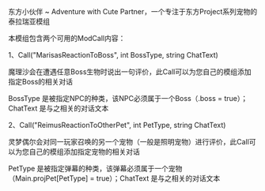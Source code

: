 东方小伙伴 ~ Adventure with Cute Partner，一个专注于东方Project系列宠物的泰拉瑞亚模组

本模组包含两个可用的ModCall内容：

1、Call("MarisasReactionToBoss", int BossType, string ChatText)

魔理沙会在遭遇任意Boss生物时说出一句评价，此Call可以为您自己的模组添加指定Boss的相关对话

BossType 是被指定NPC的种类，该NPC必须属于一个Boss（.boss = true）；ChatText 是与之相关的对话文本

2、Call("ReimusReactionToOtherPet", int PetType, string ChatText)

灵梦偶尔会对同一玩家召唤的另一个宠物（一般是照明宠物）进行评价，此Call可以为您自己的模组添加指定宠物的相关对话

PetType 是被指定弹幕的种类，该弹幕必须属于一个宠物（Main.projPet[PetType] = true）；ChatText 是与之相关的对话文本
